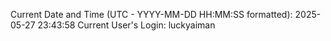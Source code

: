Current Date and Time (UTC - YYYY-MM-DD HH:MM:SS formatted): 2025-05-27 23:43:58
Current User's Login: luckyaiman
